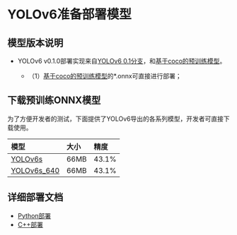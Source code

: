 # YOLOv6准备部署模型

## 模型版本说明

- YOLOv6 v0.1.0部署实现来自[YOLOv6 0.1分支](https://github.com/meituan/YOLOv6/releases/download/0.1.0)，和[基于coco的预训练模型](https://github.com/meituan/YOLOv6/releases/tag/0.1.0)。

  - （1）[基于coco的预训练模型](https://github.com/meituan/YOLOv6/releases/download/0.1.0)的*.onnx可直接进行部署；


## 下载预训练ONNX模型

为了方便开发者的测试，下面提供了YOLOv6导出的各系列模型，开发者可直接下载使用。

| 模型                                                               | 大小    | 精度    |
|:---------------------------------------------------------------- |:----- |:----- |
| [YOLOv6s](https://bj.bcebos.com/paddlehub/fastdeploy/yolov6s.onnx) | 66MB | 43.1% |
| [YOLOv6s_640](https://bj.bcebos.com/paddlehub/fastdeploy/yolov6s-640x640.onnx) | 66MB | 43.1% |



## 详细部署文档

- [Python部署](python)
- [C++部署](cpp)
